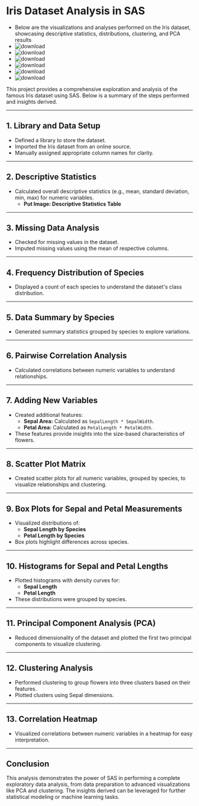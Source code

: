 # Iris Dataset Analysis in SAS
- Below are the visualizations and analyses performed on the Iris dataset, showcasing descriptive statistics, distributions, clustering, and PCA results
- ![download](https://github.com/user-attachments/assets/87036b06-7b53-4dbe-9fd4-c7d8f5107ee6)
- ![download](https://github.com/user-attachments/assets/b4a0a6a9-f593-4d4a-9fb5-1f9e7b9d8650)
- ![download](https://github.com/user-attachments/assets/b6ca4d11-0413-4f1b-a210-aa89a756b143)
- ![download](https://github.com/user-attachments/assets/78afd518-e9b2-4911-8725-cd8b2d3a831f)
- ![download](https://github.com/user-attachments/assets/94e0158a-2a42-42fc-837b-134e5cd1bc0f)
- ![download](https://github.com/user-attachments/assets/71560afb-1763-4486-a441-7cafa87c0ced)


This project provides a comprehensive exploration and analysis of the famous Iris dataset using SAS. Below is a summary of the steps performed and insights derived.

---

## **1. Library and Data Setup**
- Defined a library to store the dataset.
- Imported the Iris dataset from an online source.
- Manually assigned appropriate column names for clarity.

---

## **2. Descriptive Statistics**
- Calculated overall descriptive statistics (e.g., mean, standard deviation, min, max) for numeric variables.
  - **Put Image: Descriptive Statistics Table**

---

## **3. Missing Data Analysis**
- Checked for missing values in the dataset.
- Imputed missing values using the mean of respective columns.

---

## **4. Frequency Distribution of Species**
- Displayed a count of each species to understand the dataset's class distribution.

---

## **5. Data Summary by Species**
- Generated summary statistics grouped by species to explore variations.

---

## **6. Pairwise Correlation Analysis**
- Calculated correlations between numeric variables to understand relationships.

---

## **7. Adding New Variables**
- Created additional features:
  - **Sepal Area:** Calculated as `SepalLength * SepalWidth`.
  - **Petal Area:** Calculated as `PetalLength * PetalWidth`.
- These features provide insights into the size-based characteristics of flowers.

---

## **8. Scatter Plot Matrix**
- Created scatter plots for all numeric variables, grouped by species, to visualize relationships and clustering.

---

## **9. Box Plots for Sepal and Petal Measurements**
- Visualized distributions of:
  - **Sepal Length by Species**
  - **Petal Length by Species**
- Box plots highlight differences across species.

---

## **10. Histograms for Sepal and Petal Lengths**
- Plotted histograms with density curves for:
  - **Sepal Length**
  - **Petal Length**
- These distributions were grouped by species.

---

## **11. Principal Component Analysis (PCA)**
- Reduced dimensionality of the dataset and plotted the first two principal components to visualize clustering.

---

## **12. Clustering Analysis**
- Performed clustering to group flowers into three clusters based on their features.
- Plotted clusters using Sepal dimensions.

---

## **13. Correlation Heatmap**
- Visualized correlations between numeric variables in a heatmap for easy interpretation.

---

## **Conclusion**
This analysis demonstrates the power of SAS in performing a complete exploratory data analysis, from data preparation to advanced visualizations like PCA and clustering. The insights derived can be leveraged for further statistical modeling or machine learning tasks.
